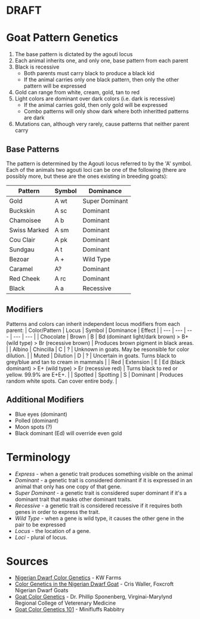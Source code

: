 # DRAFT

# Goat Pattern Genetics

1. The base pattern is dictated by the agouti locus
1. Each animal inherits one, and only one, base pattern from each parent
1. Black is recessive
   - Both parents must carry black to produce a black kid
   - If the animal carries only one black pattern, then only the other pattern will be expressed
1. Gold can range from white, cream, gold, tan to red
1. Light colors are dominant over dark colors (i.e. dark is recessive)
   - If the animal carries gold, then only gold will be expressed
   - Combo patterns will only show dark where both inheritted patterns are dark
1. Mutations can, although very rarely, cause patterns that neither parent carry

## Base Patterns

The pattern is determined by the Agouti locus referred to by the 'A' symbol.  Each of the animals two agouti loci can be one of the following (there are possibly more, but these are the ones existing in breeding goats):

| Pattern      | Symbol | Dominance      |
| ---          | ---    | ---            |
| Gold         | A wt   | Super Dominant |
| Buckskin     | A sc   | Dominant       |
| Chamoisee    | A b    | Dominant       |
| Swiss Marked | A sm   | Dominant       |
| Cou Clair    | A pk   | Dominant       |
| Sundgau      | A t    | Dominant       |
| Bezoar       | A +    | Wild Type      |
| Caramel      | A?     | Dominant       |
| Red Cheek    | A rc   | Dominant       |
| Black        | A a    | Recessive      |

## Modifiers

Patterns and colors can inherit independent locus modifiers from each parent:
| Color/Pattern | Locus     | Symbol | Dominance | Effect |
| ---           | ---       | ---    | ---       | ---    |
| Chocolate     | Brown     | B      | Bd (dominant light/dark brown) > B+ (wild type) > Br (recessive brown) | Produces brown pigment in black areas. |
| Albino        | Chincilla | C      | ?         | Unknown in goats. May be resonsible for color dilution. |
| Muted         | Dilution  | D      | ?         | Uncertain in goats. Turns black to grey/blue and tan to cream in mammals |
| Red           | Extension | E      | Ed (black dominant) > E+ (wild type) > Er (recessive red)       | Turns black to red or yellow. 99.9% are E+E+. |
| Spotted       | Spotting  | S      | Dominant  | Produces random white spots. Can cover entire body. |

## Additional Modifiers

* Blue eyes (dominant)
* Polled (dominant)
* Moon spots (?)
* Black dominant (Ed) will override even gold

# Terminology

- _Express_ - when a genetic trait produces something visible on the animal
- _Dominant_ - a genetic trait is considered dominant if it is expressed in an animal that only has one copy of that gene.
- _Super Dominant_ - a genetic trait is considered super dominant if it's a dominant trait that masks other dominant traits.
- _Recessive_ - a genetic trait is considered recessive if it requires both genes in order to express the trait.
- _Wild Type_ - when a gene is wild type, it causes the other gene in the pair to be expressed
- _Locus_ - the location of a gene.
- _Loci_ - plural of locus.

# Sources

- [Nigerian Dwarf Color Genetics](http://www.nigeriandwarfcolors.com/nigerian-dwarf-color-genetics.html) - KW Farms
- [Color Genetics in the Nigerian Dwarf Goat](http://www.hasitall.com/genetics/) - Cris Waller, Foxcroft Nigerian Dwarf Goats
- [Goat Color Genetics](https://cpb-us-e1.wpmucdn.com/blogs.cornell.edu/dist/5/6103/files/2020/02/goat-color-genetics.pdf) - Dr. Phillip Sponenberg, Virginai-Marylynd Regional College of Veterenary Medicine
- [Goat Color Genetics 101](https://minifluffsrabbitry.weebly.com/goat-color-genetics-101.html) - Minifluffs Rabbitry
